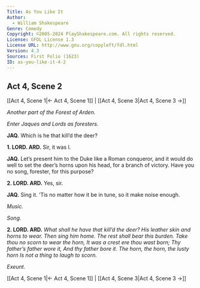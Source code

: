 ```yaml
---
Title: As You Like It
Author: 
  - William Shakespeare
Genre: Comedy
Copyright: ©2005-2024 PlayShakespeare.com. All rights reserved.
License: GFDL License 1.3
License URL: http://www.gnu.org/copyleft/fdl.html
Version: 4.3
Sources: First Folio (1623)
ID: as-you-like-it-4-2
---
```


## Act 4, Scene 2
[[Act 4, Scene 1|← Act 4, Scene 1]] | [[Act 4, Scene 3|Act 4, Scene 3 →]]

*Another part of the Forest of Arden.*

*Enter Jaques and Lords as foresters.*

**JAQ.**
Which is he that kill’d the deer?

**1. LORD. ARD.**
Sir, it was I.

**JAQ.**
Let’s present him to the Duke like a Roman conqueror, and it would do well to set the deer’s horns upon his head, for a branch of victory. Have you no song, forester, for this purpose?

**2. LORD. ARD.**
Yes, sir.

**JAQ.**
Sing it. ’Tis no matter how it be in tune, so it make noise enough.

*Music.*

*Song.*

**2. LORD. ARD.**
*What shall he have that kill’d the deer?*
*His leather skin and horns to wear.*
*Then sing him home.*
*The rest shall bear this burden.*
*Take thou no scorn to wear the horn,*
*It was a crest ere thou wast born;*
*Thy father’s father wore it,*
*And thy father bore it.*
*The horn, the horn, the lusty horn*
*Is not a thing to laugh to scorn.*

*Exeunt.*

[[Act 4, Scene 1|← Act 4, Scene 1]] | [[Act 4, Scene 3|Act 4, Scene 3 →]]